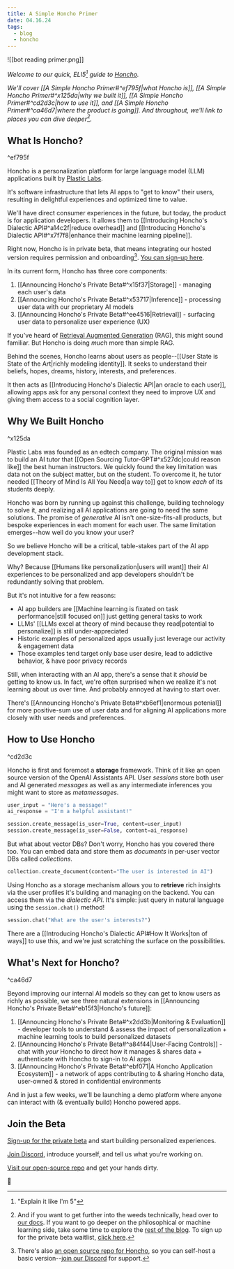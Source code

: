 ```yaml
---
title: A Simple Honcho Primer
date: 04.16.24
tags:
  - blog
  - honcho
---
```

![[bot reading primer.png]]

*Welcome to our quick, ELI5[^1] guide to [Honcho](https://honcho.dev).*

*We'll cover [[A Simple Honcho Primer#^ef795f|what Honcho is]], [[A Simple Honcho Primer#^x125da|why we built it]], [[A Simple Honcho Primer#^cd2d3c|how to use it]], and [[A Simple Honcho Primer#^ca46d7|where the product is going]]. And throughout, we'll link to places you can dive deeper[^2].*

## What Is Honcho?
^ef795f

Honcho is a personalization platform for large language model (LLM) applications built by [Plastic Labs](https://plasticlabs.ai).  

It's software infrastructure that lets AI apps to "get to know" their users, resulting in delightful experiences and optimized time to value.

We'll have direct consumer experiences in the future, but today, the product is for application developers. It allows them to [[Introducing Honcho's Dialectic API#^a14c2f|reduce overhead]] and [[Introducing Honcho's Dialectic API#^x7f7f8|enhance their machine learning pipeline]].

Right now, Honcho is in private beta, that means integrating our hosted version requires permission and onboarding[^3]. [You can sign-up here](https://plasticlabs.typeform.com/honchobeta).

In its current form, Honcho has three core components:

1. [[Announcing Honcho's Private Beta#^x15f37|Storage]] - managing each user's data
2. [[Announcing Honcho's Private Beta#^x53717|Inference]] - processing user data with our proprietary AI models
3. [[Announcing Honcho's Private Beta#^ee4516|Retrieval]] - surfacing user data to personalize user experience (UX)

If you've heard of [Retrieval Augmented Generation](https://en.wikipedia.org/wiki/Prompt_engineering#Retrieval-augmented_generation) (RAG), this might sound familiar. But Honcho is doing *much* more than simple RAG.

Behind the scenes, Honcho learns about users as people--[[User State is State of the Art|richly modeling identity]]. It seeks to understand their beliefs, hopes, dreams, history, interests, and preferences. 

It then acts as [[Introducing Honcho's Dialectic API|an oracle to each user]], allowing apps ask for any personal context they need to improve UX and giving them access to a social cognition layer.

## Why We Built Honcho
^x125da

Plastic Labs was founded as an edtech company. The original mission was to build an AI tutor that [[Open Sourcing Tutor-GPT#^x527dc|could reason like]] the best human instructors. We quickly found the key limitation was data not on the subject matter, but on the student. To overcome it, he tutor needed [[Theory of Mind Is All You Need|a way to]] get to know *each* of its students deeply.

Honcho was born by running up against this challenge, building technology to solve it, and realizing all AI applications are going to need the same solutions. The promise of *generative* AI isn't one-size-fits-all products, but bespoke experiences in each moment for each user. The same limitation emerges--how well do you know your user?

So we believe Honcho will be a critical, table-stakes part of the AI app development stack.

Why? Because [[Humans like personalization|users will want]] their AI experiences to be personalized and app developers shouldn't be redundantly solving that problem.

But it's not intuitive for a few reasons:

- AI app builders are [[Machine learning is fixated on task performance|still focused on]] just getting general tasks to work
- LLMs' [[LLMs excel at theory of mind because they read|potential to personalize]] is still under-appreciated  
- Historic examples of personalized apps usually just leverage our activity & engagement data
- Those examples tend target only base user desire, lead to addictive behavior, & have poor privacy records

Still, when interacting with an AI app, there's a sense that it *should* be getting to know us. In fact, we're often surprised when we realize it's not learning about us over time. And probably annoyed at having to start over.

There's [[Announcing Honcho's Private Beta#^xb6ef1|enormous potenial]] for more positive-sum use of user data and for aligning AI applications more closely with user needs and preferences.

## How to Use Honcho
^cd2d3c

Honcho is first and foremost a **storage** framework. Think of it like an open source version of the OpenAI Assistants API. User *sessions* store both user and AI generated *messages* as well as any intermediate inferences you might want to store as *metamessages*. 

```python
user_input = "Here's a message!"
ai_response = "I'm a helpful assistant!"

session.create_message(is_user=True, content=user_input)
session.create_message(is_user=False, content=ai_response)
```

But what about vector DBs? Don't worry, Honcho has you covered there too. You can embed data and store them as *documents* in per-user vector DBs called *collections*. 

```python
collection.create_document(content="The user is interested in AI")
```

Using Honcho as a storage mechanism allows you to **retrieve** rich insights via the user profiles it's building and managing on the backend. You can access them via the *dialectic API*. It's simple: just query in natural language using the `session.chat()` method!

```python
session.chat("What are the user's interests?")
```

There are a [[Introducing Honcho's Dialectic API#How It Works|ton of ways]] to use this, and we're just scratching the surface on the possibilities. 

## What's Next for Honcho?
^ca46d7

Beyond improving our internal AI models so they can get to know users as richly as possible, we see three natural extensions in [[Announcing Honcho's Private Beta#^eb15f3|Honcho's future]]:

1. [[Announcing Honcho's Private Beta#^x2dd3b|Monitoring & Evaluation]] - developer tools to understand & assess the impact of personalization + machine learning tools to build personalized datasets
2. [[Announcing Honcho's Private Beta#^a84f44|User-Facing Controls]] - chat with *your* Honcho to direct how it manages & shares data + authenticate with Honcho to sign-in to AI apps
3. [[Announcing Honcho's Private Beta#^ebf071|A Honcho Application Ecosystem]] - a network of apps contributing to & sharing Honcho data, user-owned & stored in confidential environments  

And in just a few weeks, we'll be launching a demo platform where anyone can interact with (& eventually build) Honcho powered apps.

## Join the Beta

[Sign-up for the private beta](https://plasticlabs.typeform.com/honchobeta) and start building personalized experiences.

[Join Discord](https://discord.gg/plasticlabs), introduce yourself, and tell us what you're working on.

[Visit our open-source repo](https://github.com/plastic-labs/honcho) and get your hands dirty.

🫡

[^1]: "Explain it like I'm 5"

[^2]: And if you want to get further into the weeds technically, head over to [our docs](https://docs.honcho.dev). If you want to go deeper on the philosophical or machine learning side, take some time to explore the [rest of the blog](https://blog.plasticlabs.ai). To sign up for the private beta waitlist, [click here]().

[^3]: There's also [an open source repo for Honcho](https://github.com/plastic-labs/honcho), so you can self-host a basic version--[join our Discord](https://discord.gg/plasticlabs) for support.